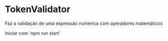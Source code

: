 # TokenValidator
Faz a validação de uma expressão numérica com operadores matemáticos

Iniciar com 'npm run start'